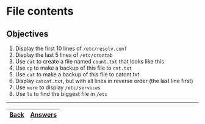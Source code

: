 # File contents

## Objectives

1. Display the first 10 lines of `/etc/resolv.conf`
2. Display the last 5 lines of `/etc/crontab`
3. Use `cat` to create a file named `count.txt` that looks like this
4. Use `cp` to make a backup of this file to `cnt.txt`
5. Use `cat` to make a backup of this file to catcnt.txt
6. Display `catcnt.txt`, but with all lines in reverse order (the last line first)
7. Use `more` to display `/etc/services`
8. Use `ls` to find the biggest file in `/etc`

---
[Back](/README.md)| [Answers](https://github.com/ricmmartins/fasthack-linux-answers/blob/main/challenges/lab-file-contents.md) | 
:----- |:-----
